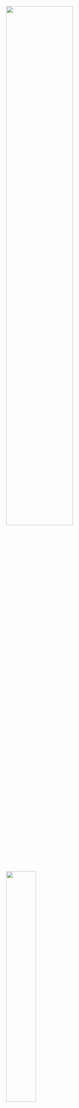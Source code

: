 <img src="https://github-readme-stats.vercel.app/api?username=Anolla&show_icons=true&theme=dark&include_all_commits=true&count_private=true&langs_count=true" width="60%" />

<img src="https://github-readme-stats.vercel.app/api/top-langs/?username=anuraghazra&layout=compact&theme=dark)](https://github.com/anuraghazra/github-readme-stats" width="40%" height="40%" />
